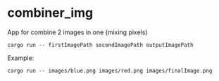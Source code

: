 # combiner_img

App for combine 2 images in one (mixing pixels)

````
cargo run -- firstImagePath secondImagePath outputImagePath
````

Example:

````
cargo run -- images/blue.png images/red.png images/finalImage.png 
````

